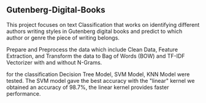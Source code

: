 ## Gutenberg-Digital-Books

This project focuses on text Classification that works on identifying different authors writing styles in Gutenberg digital books and predict to which author or genre the piece of writing belongs. <br>

Prepare and Preprocess the data which include Clean Data, Feature Extraction, and Transform the data to Bag of Words (BOW) and TF-IDF Vectorizer with and without N-Grams.

for the classification Decision Tree Model, SVM Model, KNN Model were tested.
The SVM model gave the best accuracy with the "linear" kernel we obtained an accuracy of 98.7%, the linear kernel provides faster performance.

